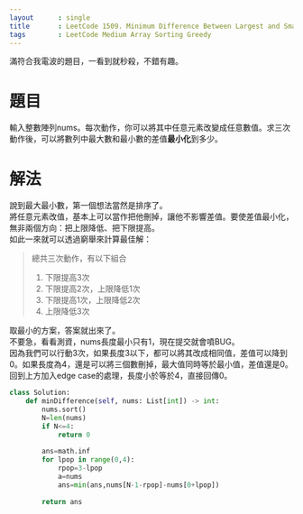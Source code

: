 ```yaml
---
layout      : single
title       : LeetCode 1509. Minimum Difference Between Largest and Smallest Value in Three Moves
tags 		: LeetCode Medium Array Sorting Greedy
---
```

滿符合我電波的題目，一看到就秒殺，不錯有趣。

# 題目
輸入整數陣列nums。每次動作，你可以將其中任意元素改變成任意數值。求三次動作後，可以將數列中最大數和最小數的差值**最小化**到多少。

# 解法
說到最大最小數，第一個想法當然是排序了。  
將任意元素改值，基本上可以當作把他刪掉，讓他不影響差值。要使差值最小化，無非兩個方向：把上限降低、把下限提高。  
如此一來就可以透過窮舉來計算最佳解：  
> 總共三次動作，有以下組合  
> 1. 下限提高3次  
> 2. 下限提高2次，上限降低1次  
> 3. 下限提高1次，上限降低2次  
> 4. 上限降低3次  

取最小的方案，答案就出來了。  
不要急，看看測資，nums長度最小只有1，現在提交就會噴BUG。  
因為我們可以行動3次，如果長度3以下，都可以將其改成相同值，差值可以降到0。如果長度為4，還是可以將三個數刪掉，最大值同時等於最小值，差值還是0。  
回到上方加入edge case的處理，長度小於等於4，直接回傳0。


```python
class Solution:
    def minDifference(self, nums: List[int]) -> int:
        nums.sort()
        N=len(nums)
        if N<=4:
            return 0
        
        ans=math.inf
        for lpop in range(0,4):
            rpop=3-lpop
            a=nums
            ans=min(ans,nums[N-1-rpop]-nums[0+lpop])
            
        return ans
            
```

